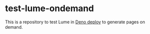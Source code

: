 # test-lume-ondemand

This is a repository to test Lume in [Deno deploy](https://deno.com/deploy/) to
generate pages on demand.
